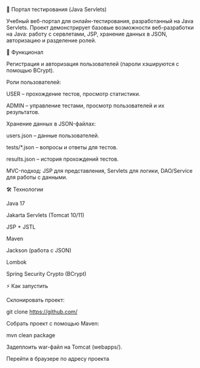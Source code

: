 📝 Портал тестирования (Java Servlets)

Учебный веб-портал для онлайн-тестирования, разработанный на Java Servlets.
Проект демонстрирует базовые возможности веб-разработки на Java: работу с сервлетами, JSP, хранение данных в JSON, авторизацию и разделение ролей.

🚀 Функционал

Регистрация и авторизация пользователей (пароли хэшируются с помощью BCrypt).

Роли пользователей:

USER – прохождение тестов, просмотр статистики.

ADMIN – управление тестами, просмотр пользователей и их результатов.

Хранение данных в JSON-файлах:

users.json – данные пользователей.

tests/*.json – вопросы и ответы для тестов.

results.json – история прохождений тестов.

MVC-подход: JSP для представления, Servlets для логики, DAO/Service для работы с данными.

🛠 Технологии

Java 17

Jakarta Servlets (Tomcat 10/11)

JSP + JSTL

Maven

Jackson (работа с JSON)

Lombok

Spring Security Crypto (BCrypt)

⚡ Как запустить

Склонировать проект:

git clone https://github.com/


Собрать проект с помощью Maven:

mvn clean package


Задеплоить war-файл на Tomcat (webapps/).

Перейти в браузере по адресу проекта

